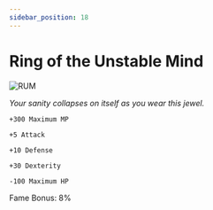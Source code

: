 ```yaml
---
sidebar_position: 18
---
```


# Ring of the Unstable Mind

![RUM](https://vwiki.valorserver.com/api/item/picture/ring%20of%20the%20unstable%20mind)

<i>Your sanity collapses on itself as you wear this jewel.</i>

    +300 Maximum MP
    
    +5 Attack
    
    +10 Defense
    
    +30 Dexterity
    
    -100 Maximum HP
    
Fame Bonus: 8%
